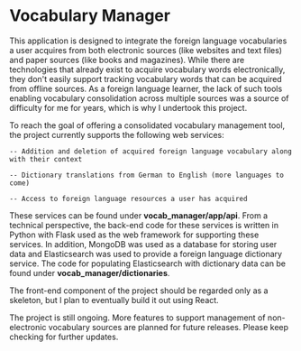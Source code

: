 # Vocabulary Manager

This application is designed to integrate the foreign language vocabularies a user acquires from both electronic sources (like websites and text files) and paper sources (like books and magazines). While there are technologies that already exist to acquire vocabulary words electronically, they don't easily support tracking vocabulary words that can be acquired from offline sources. As a foreign language learner, the lack of such tools enabling vocabulary consolidation across multiple sources was a source of difficulty for me for years, which is why I undertook this project.

To reach the goal of offering a consolidated vocabulary management tool, the project currently supports the following web services:

    -- Addition and deletion of acquired foreign language vocabulary along with their context

    -- Dictionary translations from German to English (more languages to come)
    
    -- Access to foreign language resources a user has acquired

These services can be found under **vocab_manager/app/api**. From a technical perspective, the back-end code for these services is written in Python with Flask used as the web framework for supporting these services. In addition, MongoDB was used as a database for storing user data
and Elasticsearch was used to provide a foreign language dictionary service. The code for populating Elasticsearch with dictionary data can be found under **vocab_manager/dictionaries**.

The front-end component of the project should be regarded only as a skeleton, but I plan to eventually build it out using React.

The project is still ongoing. More features to support management of non-electronic vocabulary sources are planned for future releases. Please keep checking for further updates.
